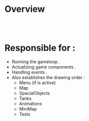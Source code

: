 # Overview 

</br></br>

# Responsible for : 
- Running the gameloop .
- Actualizing game components .
- Handling events .
- Also establishes the drawing order : 
   - Menu (if is active)
   - Map
   - SpecialObjects
   - Tanks
   - Animations
   - MiniMap
   - Texts

